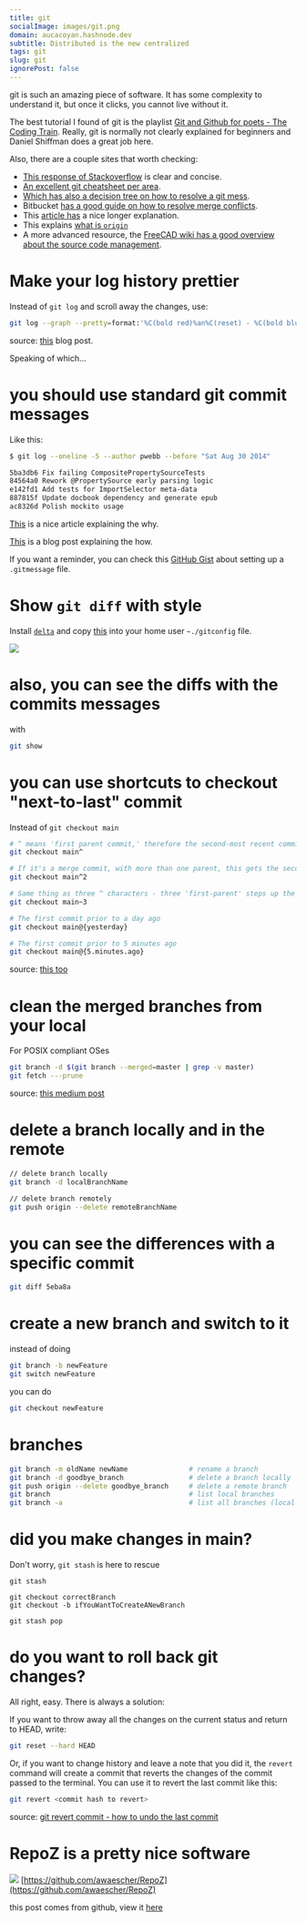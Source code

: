 ```yaml
---
title: git
socialImage: images/git.png
domain: aucacoyan.hashnode.dev
subtitle: Distributed is the new centralized
tags: git
slug: git
ignorePost: false
---
```


git is such an amazing piece of software. It has some complexity to understand it, but once it clicks, you cannot live without it.

The best tutorial I found of git is the playlist [Git and Github for poets - The Coding Train](https://www.youtube.com/watch?v=BCQHnlnPusY&list=PLRqwX-V7Uu6ZF9C0YMKuns9sLDzK6zoiV). Really, git is normally not clearly explained for beginners and Daniel Shiffman does a great job here.

Also, there are a couple sites that worth checking:

- [This response of Stackoverflow](https://stackoverflow.com/a/3690796/8552476) is clear and concise.
- [An excellent git cheatsheet per area](https://ndpsoftware.com/git-cheatsheet.html#loc=index).
- [Which has also a decision tree on how to resolve a git mess](http://justinhileman.info/article/git-pretty/git-pretty.png).
- Bitbucket [has a good guide on how to resolve merge conflicts](https://support.atlassian.com/bitbucket-cloud/docs/resolve-merge-conflicts/).
- This [article has](https://marklodato.github.io/visual-git-guide/index-en.html) a nice longer explanation.
- This explains [what is `origin`](https://medium.com/tech-journey-with-anna/what-is-origin-in-git-894e3701dbe1)
- A more advanced resource, the [FreeCAD wiki has a good overview about the source code management](https://wiki.freecadweb.org/Source_code_management).

# Make your log history prettier

Instead of `git log` and scroll away the changes, use:

```sh
git log --graph --pretty=format:'%C(bold red)%an%C(reset) - %C(bold blue)%h%C(reset) - %C(bold green)(%ar)%C(reset) %C(white)%s%C(reset) %C(dim white) %C(bold cyan)%d%C(reset)'
```

source: [this](https://blog.scottnonnenberg.com/better-git-configuration/#alias) blog post.

Speaking of which...

# you should use standard git commit messages

Like this:

```sh
$ git log --oneline -5 --author pwebb --before "Sat Aug 30 2014"

5ba3db6 Fix failing CompositePropertySourceTests
84564a0 Rework @PropertySource early parsing logic
e142fd1 Add tests for ImportSelector meta-data
887815f Update docbook dependency and generate epub
ac8326d Polish mockito usage
```

[This](https://cbea.ms/git-commit/) is a nice article explaining the why.

[This](https://dev.to/timmybytes/keeping-git-commit-messages-consistent-with-a-custom-template-1jkm?signin=true) is a blog post explaining the how.

If you want a reminder, you can check this [GitHub Gist](https://gist.github.com/lisawolderiksen/a7b99d94c92c6671181611be1641c733#using-git-commit-message-templates-to-write-better-commit-messages) about setting up a `.gitmessage` file.

# Show `git diff` with style

Install [`delta`](https://github.com/dandavison/delta) and copy [this](https://github.com/dandavison/delta#get-started) into your home user `~./gitconfig` file.

![](https://user-images.githubusercontent.com/52205/87230973-412eb900-c381-11ea-8aec-cc200290bd1b.png)

# also, you can see the diffs with the commits messages

with

```sh
git show
```

# you can use shortcuts to checkout "next-to-last" commit

Instead of `git checkout main`

```sh
# ^ means 'first parent commit,' therefore the second-most recent commit in the main branch
git checkout main^

# If it's a merge commit, with more than one parent, this gets the second parent
git checkout main^2

# Same thing as three ^ characters - three 'first-parent' steps up the tree
git checkout main~3

# The first commit prior to a day ago
git checkout main@{yesterday}

# The first commit prior to 5 minutes ago
git checkout main@{5.minutes.ago}
```

source: [this too](https://blog.scottnonnenberg.com/better-git-configuration/#bonus-more-revisions)

# clean the merged branches from your local

For POSIX compliant OSes

```sh
git branch -d $(git branch --merged=master | grep -v master)
git fetch ---prune
```

source: [this medium post](https://medium.com/@FlorentDestrema/a-simple-way-to-clean-up-your-git-project-branches-283b87478fbc)

# delete a branch locally and in the remote

```sh
// delete branch locally
git branch -d localBranchName

// delete branch remotely
git push origin --delete remoteBranchName
```

# you can see the differences with a specific commit

```sh
git diff 5eba8a
```

# create a new branch and switch to it

instead of doing

```sh
git branch -b newFeature
git switch newFeature
```

you can do

```sh
git checkout newFeature
```

# branches

```sh
git branch -m oldName newName               # rename a branch
git branch -d goodbye_branch                # delete a branch locally
git push origin --delete goodbye_branch     # delete a remote branch
git branch                                  # list local branches
git branch -a                               # list all branches (local and remote)
```

# did you make changes in main?

Don't worry, `git stash` is here to rescue

```
git stash

git checkout correctBranch
git checkout -b ifYouWantToCreateANewBranch

git stash pop
```

# do you want to roll back git changes?

All right, easy. There is always a solution:

If you want to throw away all the changes on the current status and return to HEAD, write:

```sh
git reset --hard HEAD
```

Or, if you want to change history and leave a note that you did it, the `revert` command will create a commit that reverts the changes of the commit passed to the terminal. You can use it to revert the last commit like this:

```sh
git revert <commit hash to revert>
```

source: [git revert commit - how to undo the last commit](https://www.freecodecamp.org/news/git-revert-commit-how-to-undo-the-last-commit/)

# RepoZ is a pretty nice software

![](https://raw.githubusercontent.com/awaescher/RepoZ/master/_doc/QuickNavigation.gif)
[https://github.com/awaescher/RepoZ](https://github.com/awaescher/RepoZ)

this post comes from github, view it [here](https://github.com/AucaCoyan/blog/blob/main/git.md)
